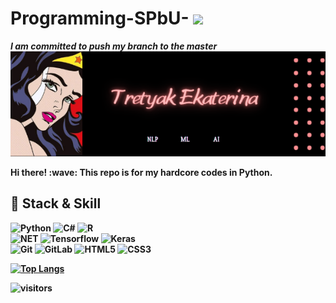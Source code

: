 # Programming-SPbU-  <img src="https://uploads-ssl.webflow.com/5dd5b1adcd567c62a35dffb8/5e6796fdb8d9bb603797f20d_GXBKL-A6A1EJJLTS.gif" width="50px">
<b>*I am committed to push my branch to the master* </br>
[![Header](https://github.com/ekaterinatretyak/Programming-SPbU-/blob/main/Ekaterina%20tretyak.png "Header")](https://some-url.dev/)
<p>Hi there! :wave: This repo is for my hardcore codes in Python. </p>

## :hammer: Stack & Skill
<b>
  <img alt="Python" src="https://img.shields.io/badge/-Python-3776AB?style=flat-square&logo=python&logoColor=white" /> 
  <img alt="C#" src="https://img.shields.io/badge/-C%23-239120?style=flat-square&logo=c-sharp&logoColor=white" />
  <img alt="R" src="https://img.shields.io/badge/-R-4479A1?style=flat-square&logo=r&logoColor=black&textColor=white" /><br>
  <b>
  <img alt="NET" src="https://img.shields.io/badge/-.NET-5C2D91?style=flat-square&logo=%2ENET&logoColor=white" /> 
  <img alt="Tensorflow" src="https://img.shields.io/badge/-Tensorflow-FF6F00?style=flat-square&logo=tensorflow&logoColor=white" />
  <img alt="Keras" src = https://img.shields.io/badge/-Keras-41CD52?style=flat-square&logo=Keras&logoColor=white />
    <br>
    <b>
  <img alt="Git" src="https://img.shields.io/badge/-git-F05032?style=flat-square&logo=git&logoColor=white" />
  <img alt="GitLab" src="https://camo.githubusercontent.com/83cdbef7b21caf17793643cc4643ac78d19ad2ae/68747470733a2f2f696d672e736869656c64732e696f2f62616467652f2d4769744c61622d4643413132313f7374796c653d666c61742d737175617265266c6f676f3d6769746c6162" />
  <img alt="HTML5" src="https://img.shields.io/badge/-HTML5-E34F26?style=flat-square&logo=html5&logoColor=white" />
  <img alt="CSS3" src="https://img.shields.io/badge/-CSS3-1572B6?style=flat-square&logo=css3" />
      <br>

[![Top Langs](https://github-readme-stats.vercel.app/api/top-langs/?username=ekaterinatretyak&layout=compact&theme=radical)](https://github.com/anuraghazra/github-readme-stats)

![visitors](https://visitor-badge.glitch.me/badge?page_id=https://github.com/ekaterinatretyak)
